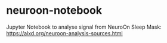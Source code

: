 # neuroon-notebook
Jupyter Notebook to analyse signal from NeuroOn Sleep Mask: https://alxd.org/neuroon-analysis-sources.html

